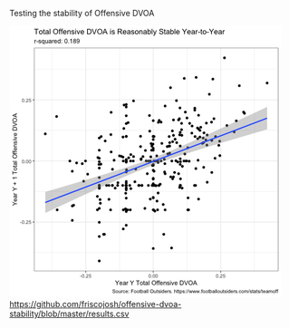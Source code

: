 Testing the stability of Offensive DVOA

![alt text](https://github.com/friscojosh/offensive-dvoa-stability/blob/master/total_offensive_dvoa.png "")
https://github.com/friscojosh/offensive-dvoa-stability/blob/master/results.csv
